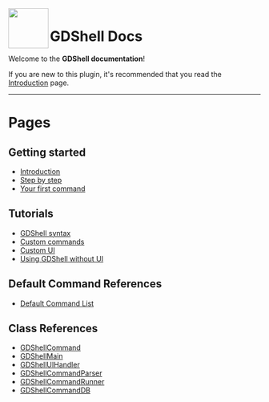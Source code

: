 <a href="https://github.com/Kubulambula/Godot-GDShell">
  <img src="../../assets/logo.png" align="left" width="80" height="80">
</a>

# GDShell Docs

Welcome to the **GDShell documentation**!

If you are new to this plugin, it's recommended that you read the [Introduction](getting_started/introduction.md) page.


---


# Pages

## Getting started
- [Introduction](getting_started/introduction.md)
- [Step by step](getting_started/step_by_step.md)
- [Your first command](getting_started/your_first_command.md)

## Tutorials
- [GDShell syntax](tutorials/gdshell_syntax.md)
- [Custom commands](tutorials/custom_commands.md)
- [Custom UI](tutorials/custom_ui.md)
- [Using GDShell without UI](tutorials/using_gdshell_without_ui.md)

## Default Command References
- [Default Command List](commands/index.md)

## Class References
- [GDShellCommand](references/gdshell_command.md)
- [GDShellMain](references/gdshell_main.md)
- [GDShellUIHandler](references/gdshell_ui_handler.md)
- [GDShellCommandParser](references/gdshell_command_parser.md)
- [GDShellCommandRunner](references/gdshell_command_runner.md)
- [GDShellCommandDB](references/gdshell_command_db.md)
